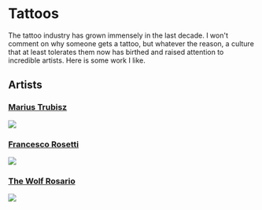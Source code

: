 # Tattoos

The tattoo industry has grown immensely in the last decade. I won't comment on why someone gets a tattoo, but whatever the reason, a culture that at least tolerates them now has birthed and raised attention to incredible artists. Here is some work I like.

## Artists

### [Marius Trubisz](https://scene360.com/art/108905/mariusz-trubisz/)

![](https://scene360.com/art/108905/mariusz-trubisz.jpg)

### [Francesco Rosetti](https://scene360.com/art/112488/francesco-rossetti/)

![](https://scene360.com/wp-content/uploads/2018/02/francesco-rossetti-15.jpg)

### [The Wolf Rosario](https://scene360.com/art/114161/the-wolf-rosario/)

![](https://scene360.com/wp-content/uploads/2018/05/the-wolf-rosario-13.jpg)
